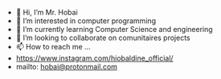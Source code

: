 - 👋 Hi, I’m Mr. Hobai
- 👀 I’m interested in computer programming
- 🌱 I’m currently learning Computer Science and engineering
- 💞️ I’m looking to collaborate on comunitaires projects
- 📫 How to reach me ...
- https://www.instagram.com/hiobaldine_official/
- mailto: hobai@protonmail.com

<!---
HobaiGuigui/HobaiGuigui is a ✨ special ✨ repository because its `README.md` (this file) appears on your GitHub profile.
You can click the Preview link to take a look at your changes.
--->
